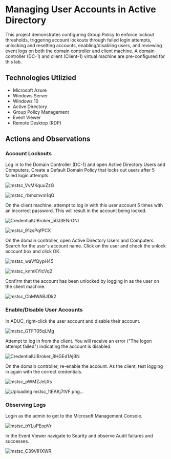 

# Managing User Accounts in Active Directory
This project demonstrates configuring Group Policy to enforce lockout thresholds, triggering account lockouts through failed login attempts, unlocking and resetting accounts, enabling/disabling users, and reviewing event logs on both the domain controller and client machine. A domain controller (DC-1) and client (Client-1) virtual machine are pre-configured for this lab.

## Technologies Utlizied
- Microsoft Azure
- Windows Server
- Windows 10 
- Active Directory
- Group Policy Management
- Event Viewer
- Remote Desktop (RDP)

## Actions and Observations

### Account Lockouts 
Log in to the Domain Controller (DC-1) and open Active Directory Users and Computers. Create a Default Domain Policy that locks out users after 5 failed login attempts. 

![mstsc_VvMKquuZzG](https://github.com/user-attachments/assets/956800aa-1a4b-4dae-990e-ff37093dfc88)

![mstsc_rbmxmvm1qQ](https://github.com/user-attachments/assets/5adf62e7-408d-4aeb-b7ea-2e03ca1ef6da)

On the client machine,  attempt to log in with this user account 5 times with an incorrect password. This will result in the account being locked.

![CredentialUIBroker_50J3ENrGNl](https://github.com/user-attachments/assets/4e7a6a4e-5f7e-4de9-83c3-96d03f29dbf0)

![mstsc_91zsPqfPCX](https://github.com/user-attachments/assets/3b15823c-dc10-40ab-af46-e49d3aa49845)

On the domain controller, open Active Directory Users and Computers. Search for the user's account name. Click on the user and check the unlock account box and click OK.

![mstsc_waVfQypH45](https://github.com/user-attachments/assets/bc1ab88d-1dc8-438f-a5fe-9502fcac4af0)

![mstsc_knmKYIcVq2](https://github.com/user-attachments/assets/81cbf46b-ce2a-493d-a00f-9551c3f6ec4b)

Confirm that the account has been unlocked by logging in as the user on the client machine.

![mstsc_CbMWABJDk2](https://github.com/user-attachments/assets/d001a246-2d2e-4a30-a4fa-59b0074936e5)


### Enable/Disable User Accounts

In ADUC, right-click the user account and disable their account. 

![mstsc_GTFT05qLMg](https://github.com/user-attachments/assets/0e5400a0-88e0-4139-8d56-3f19b6cb257f)

Attempt to log in from the client. You will receive an error ("The logon attempt failed") indicating the account is disabled. 

![CredentialUIBroker_8HGEd1AjBN](https://github.com/user-attachments/assets/f2ad3949-7f54-48fa-9c66-8f4eb0a4ac24)

On the domain controller, re-enable the account. As the client, test logging in again with the correct credentials.

![mstsc_pWMZJeljXs](https://github.com/user-attachments/assets/7d379169-ef9c-4a7c-b0e9-5f341b95512c)

![Uploading mstsc_1tEAKj7tVF.png…]()

### Observing Logs

Login as the admin to get to the Microsoft Management Console.

![mstsc_bYLuPEopVr](https://github.com/user-attachments/assets/5a3e92e4-e67f-4eaf-8391-2a37887a81e0)

In the Event Viewer navigate to Seurity and observe Audit failures and successes.

![mstsc_C39VIl1XWR](https://github.com/user-attachments/assets/d5ba8b4a-73ae-4085-b326-6319888c420c)


